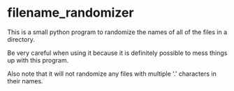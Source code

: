 # filename_randomizer
This is a small python program to randomize the names of all of the files in a directory.

Be very careful when using it because it is definitely possible to mess things up with this program.

Also note that it will not randomize any files with multiple '.' characters in their names.
